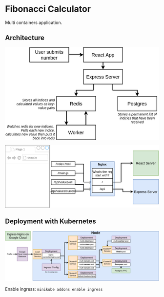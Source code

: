# Fibonacci Calculator
Multi containers application.
## Architecture
![Diagram](./architecture.png)

![nginx](./nginx.png)

## Deployment with Kubernetes
![](./ingress-nginx.png)

Enable ingress: `minikube addons enable ingress`  

